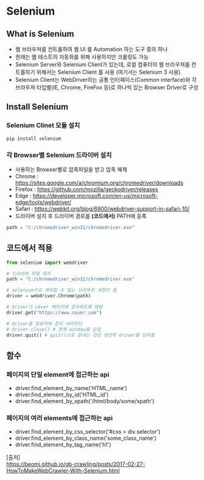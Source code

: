 # Selenium

## What is Selenium
- 웹 브라우져를 컨트롤하여 웹 UI 를 Automation 하는 도구 중의 하나
- 원래는 웹 테스트의 자동화를 위해 사용하지만 크롤링도 가능
- Selenium Server와 Selenium Client가 있는데, 로컬 컴퓨터의 웹 브라우져를 컨트롤하기 위해서는 Selenium Client 를 사용 (여기서는 Selenium 3 사용).
- Selenium Client는 WebDriver라는 공통 인터페이스(Common interface)와 각 브라우져 타입별(IE, Chrome, FireFox 등)로 하나씩 있는 Browser Driver로 구성

## Install Selenium

### Selenium Clinet 모듈 설치
```
pip install selenium
```

### 각 Browser별 Selenium 드라이버 설치
- 사용하는 Browser별로 압축파일을 받고 압축 해제
- Chrome : https://sites.google.com/a/chromium.org/chromedriver/downloads
- Firefox : https://github.com/mozilla/geckodriver/releases
- Edge : https://developer.microsoft.com/en-us/microsoft-edge/tools/webdriver/
- Safari : https://webkit.org/blog/6900/webdriver-support-in-safari-10/
- 드라이버 설치 후 드라이버 경로를 **(코드에서)** PATH에 등록
```python
path = "C:/chromedriver_win32/chromedriver.exe"
```

## 코드에서 적용
```python
from selenium import webdriver

# 드라이버 파일 위치
path = "C:/chromedriver_win32/chromedriver.exe"

# selenium으로 제어할 수 있는 브라우저 새창이 뜸
driver = webdriver.Chrome(path)

# driver가 naver 페이지에 접속하도록 명령
driver.get("https://www.naver.com")

# driver를 종료하여 창이 사라진다
# driver.close() # 현재 window를 닫음
driver.quit() # quit()으로 끝내는 것은 완전히 driver를 닫아줌
```

## 함수

### 페이지의 단일 element에 접근하는 api
- driver.find_element_by_name('HTML_name')
- driver.find_element_by_id('HTML_id')
- driver.find_element_by_xpath('/html/body/some/xpath')

### 페이지의 여러 elements에 접근하는 api
- driver.find_element_by_css_selector('#css > div.selector')
- driver.find_element_by_class_name('some_class_name')
- driver.find_element_by_tag_name('h1')

[출처]  
https://beomi.github.io/gb-crawling/posts/2017-02-27-HowToMakeWebCrawler-With-Selenium.html